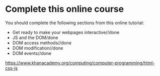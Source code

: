 # Complete this online course

You should complete the following sections from this online tutorial:

- Get ready to make your webpages interactive//done
- JS and the DOM/done
- DOM access methods//done
- DOM modification//done
- DOM events//done

https://www.khanacademy.org/computing/computer-programming/html-css-js
